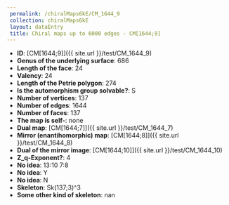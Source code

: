 ```yaml
--- 
 permalink: /chiralMaps6kE/CM_1644_9 
 collection: chiralMaps6kE
 layout: dataEntry
 title: Chiral maps up to 6000 edges - CM[1644;9]
---
```


- **ID**: [CM[1644;9]]({{ site.url }}/test/CM_1644_9)
- **Genus of the underlying surface**: 686
- **Length of the face**: 24
- **Valency**: 24
- **Length of the Petrie polygon**: 274
- **Is the automorphism group solvable?**: S
- **Number of vertices**: 137
- **Number of edges**: 1644
- **Number of faces**: 137
- **The map is self-**: none
- **Dual map**: [CM[1644;7]]({{ site.url }}/test/CM_1644_7)
- **Mirror (enantihomorphic) map**: [CM[1644;8]]({{ site.url }}/test/CM_1644_8)
- **Dual of the mirror image**: [CM[1644;10]]({{ site.url }}/test/CM_1644_10)
- **Z_q-Exponent?**: 4
- **No idea**:  13:10 7:8
- **No idea**: Y
- **No idea**: N
- **Skeleton**: Sk(137;3)^3
- **Some other kind of skeleton**: nan
